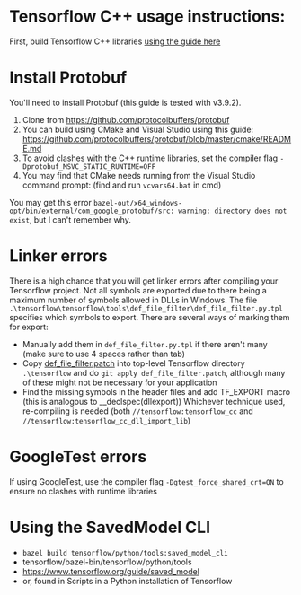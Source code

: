 # Tensorflow C++ usage instructions:
First, build Tensorflow C++ libraries [using the guide here](./TF_INSTALL_GUIDE.md)

# Install Protobuf
You'll need to install Protobuf (this guide is tested with v3.9.2).
1. Clone from <https://github.com/protocolbuffers/protobuf>
2. You can build using CMake and Visual Studio using this guide: <https://github.com/protocolbuffers/protobuf/blob/master/cmake/README.md>
3. To avoid clashes with the C++ runtime libraries, set the compiler flag `-Dprotobuf_MSVC_STATIC_RUNTIME=OFF`
4. You may find that CMake needs running from the Visual Studio command prompt: (find and run `vcvars64.bat` in cmd)

You may get this error `bazel-out/x64_windows-opt/bin/external/com_google_protobuf/src: warning: directory does not exist`, but I can't remember why.

# Linker errors
There is a high chance that you will get linker errors after compiling your Tensorflow project. Not all symbols are exported due to there being a maximum number of symbols allowed in DLLs in Windows. The file `.\tensorflow\tensorflow\tools\def_file_filter\def_file_filter.py.tpl` specifies which symbols to export. There are several ways of marking them for export:
- Manually add them in `def_file_filter.py.tpl` if there aren't many (make sure to use 4 spaces rather than tab)
- Copy [def_file_filter.patch](./def_file_filter.patch) into top-level Tensorflow directory `.\tensorflow` and do `git apply def_file_filter.patch`, although many of these might not be necessary for your application
- Find the missing symbols in the header files and add TF_EXPORT macro (this is analogous to __declspec(dllexport))
Whichever technique used, re-compiling is needed (both `//tensorflow:tensorflow_cc` and `//tensorflow:tensorflow_cc_dll_import_lib`)

# GoogleTest errors
If using GoogleTest, use the compiler flag `-Dgtest_force_shared_crt=ON` to ensure no clashes with runtime libraries

# Using the SavedModel CLI
- `bazel build tensorflow/python/tools:saved_model_cli`
- tensorflow/bazel-bin/tensorflow/python/tools
- https://www.tensorflow.org/guide/saved_model
- or, found in Scripts in a Python installation of Tensorflow 

